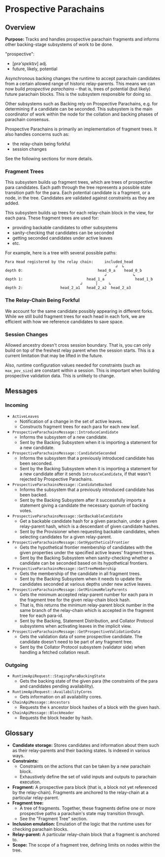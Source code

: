 # Prospective Parachains

## Overview

**Purpose:** Tracks and handles prospective parachain fragments and informs
other backing-stage subsystems of work to be done.

"prospective":
- [*prə'spɛktɪv*] adj.
- future, likely, potential

Asynchronous backing changes the runtime to accept parachain candidates from a
certain allowed range of historic relay-parents. This means we can now build
*prospective parachains* – that is, trees of potential (but likely) future
parachain blocks. This is the subsystem responsible for doing so.

Other subsystems such as Backing rely on Prospective Parachains, e.g. for
determining if a candidate can be seconded. This subsystem is the main
coordinator of work within the node for the collation and backing phases of
parachain consensus.

Prospective Parachains is primarily an implementation of fragment trees. It also
handles concerns such as:

- the relay-chain being forkful
- session changes

See the following sections for more details.

### Fragment Trees

This subsystem builds up fragment trees, which are trees of prospective para
candidates. Each path through the tree represents a possible state transition
path for the para. Each potential candidate is a fragment, or a node, in the
tree. Candidates are validated against constraints as they are added.

This subsystem builds up trees for each relay-chain block in the view, for each
para. These fragment trees are used for:

- providing backable candidates to other subsystems
- sanity-checking that candidates can be seconded
- getting seconded candidates under active leaves
- etc.

For example, here is a tree with several possible paths:

```
Para Head registered by the relay chain:     included_head
                                                  ↲  ↳
depth 0:                                  head_0_a    head_0_b
                                             ↲            ↳
depth 1:                             head_1_a              head_1_b
                                  ↲      |     ↳
depth 2:                 head_2_a1   head_2_a2  head_2_a3
```

### The Relay-Chain Being Forkful

We account for the same candidate possibly appearing in different forks. While
we still build fragment trees for each head in each fork, we are efficient with
how we reference candidates to save space.

### Session Changes

Allowed ancestry doesn't cross session boundary. That is, you can only build on
top of the freshest relay parent when the session starts. This is a current
limitation that may be lifted in the future.

Also, runtime configuration values needed for constraints (such as
`max_pov_size`) are constant within a session. This is important when building
prospective validation data. This is unlikely to change.

## Messages

### Incoming

- `ActiveLeaves`
  - Notification of a change in the set of active leaves.
  - Constructs fragment trees for each para for each new leaf.
- `ProspectiveParachainsMessage::IntroduceCandidate`
  - Informs the subsystem of a new candidate.
  - Sent by the Backing Subsystem when it is importing a statement for a
    new candidate.
- `ProspectiveParachainsMessage::CandidateSeconded`
  - Informs the subsystem that a previously introduced candidate has
    been seconded.
  - Sent by the Backing Subsystem when it is importing a statement for a
    new candidate after it sends `IntroduceCandidate`, if that wasn't
    rejected by Prospective Parachains.
- `ProspectiveParachainsMessage::CandidateBacked`
  - Informs the subsystem that a previously introduced candidate has
    been backed.
  - Sent by the Backing Subsystem after it successfully imports a
    statement giving a candidate the necessary quorum of backing votes.
- `ProspectiveParachainsMessage::GetBackableCandidate`
  - Get a backable candidate hash for a given parachain, under a given
    relay-parent hash, which is a descendant of given candidate hashes.
  - Sent by the Provisioner when requesting backable candidates, when
    selecting candidates for a given relay-parent.
- `ProspectiveParachainsMessage::GetHypotheticalFrontier`
  - Gets the hypothetical frontier membership of candidates with the
    given properties under the specified active leaves' fragment trees.
  - Sent by the Backing Subsystem when sanity-checking whether a candidate can
    be seconded based on its hypothetical frontiers.
- `ProspectiveParachainsMessage::GetTreeMembership`
  - Gets the membership of the candidate in all fragment trees.
  - Sent by the Backing Subsystem when it needs to update the candidates
    seconded at various depths under new active leaves.
- `ProspectiveParachainsMessage::GetMinimumRelayParents`
  - Gets the minimum accepted relay-parent number for each para in the
    fragment tree for the given relay-chain block hash.
  - That is, this returns the minimum relay-parent block number in the
    same branch of the relay-chain which is accepted in the fragment
    tree for each para-id.
  - Sent by the Backing, Statement Distribution, and Collator Protocol
    subsystems when activating leaves in the implicit view.
- `ProspectiveParachainsMessage::GetProspectiveValidationData`
  - Gets the validation data of some prospective candidate. The
    candidate doesn't need to be part of any fragment tree.
  - Sent by the Collator Protocol subsystem (validator side) when
    handling a fetched collation result.

### Outgoing

- `RuntimeApiRequest::StagingParaBackingState`
  - Gets the backing state of the given para (the constraints of the para and
    candidates pending availability).
- `RuntimeApiRequest::AvailabilityCores`
  - Gets information on all availability cores.
- `ChainApiMessage::Ancestors`
  - Requests the `k` ancestor block hashes of a block with the given
    hash.
- `ChainApiMessage::BlockHeader`
  - Requests the block header by hash.

## Glossary

- **Candidate storage:** Stores candidates and information about them
  such as their relay-parents and their backing states. Is indexed in
  various ways.
- **Constraints:**
  - Constraints on the actions that can be taken by a new parachain
    block.
  - Exhaustively define the set of valid inputs and outputs to parachain
    execution.
- **Fragment:** A prospective para block (that is, a block not yet referenced by
  the relay-chain). Fragments are anchored to the relay-chain at a particular
  relay-parent.
- **Fragment tree:**
  - A tree of fragments. Together, these fragments define one or more
    prospective paths a parachain's state may transition through.
  - See the "Fragment Tree" section.
- **Inclusion emulation:** Emulation of the logic that the runtime uses
  for checking parachain blocks.
- **Relay-parent:** A particular relay-chain block that a fragment is
  anchored to.
- **Scope:** The scope of a fragment tree, defining limits on nodes
  within the tree.
